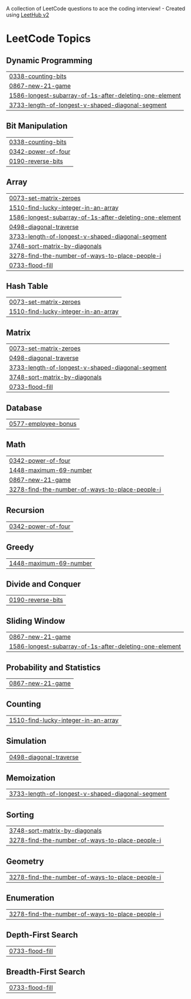 A collection of LeetCode questions to ace the coding interview! - Created using [LeetHub v2](https://github.com/arunbhardwaj/LeetHub-2.0)
<!---LeetCode Topics Start-->
# LeetCode Topics
## Dynamic Programming
|  |
| ------- |
| [0338-counting-bits](https://github.com/0566131-am/leetcode/tree/master/0338-counting-bits) |
| [0867-new-21-game](https://github.com/0566131-am/leetcode/tree/master/0867-new-21-game) |
| [1586-longest-subarray-of-1s-after-deleting-one-element](https://github.com/0566131-am/leetcode/tree/master/1586-longest-subarray-of-1s-after-deleting-one-element) |
| [3733-length-of-longest-v-shaped-diagonal-segment](https://github.com/0566131-am/leetcode/tree/master/3733-length-of-longest-v-shaped-diagonal-segment) |
## Bit Manipulation
|  |
| ------- |
| [0338-counting-bits](https://github.com/0566131-am/leetcode/tree/master/0338-counting-bits) |
| [0342-power-of-four](https://github.com/0566131-am/leetcode/tree/master/0342-power-of-four) |
| [0190-reverse-bits](https://github.com/0566131-am/leetcode/tree/master/0190-reverse-bits) |
## Array
|  |
| ------- |
| [0073-set-matrix-zeroes](https://github.com/0566131-am/leetcode/tree/master/0073-set-matrix-zeroes) |
| [1510-find-lucky-integer-in-an-array](https://github.com/0566131-am/leetcode/tree/master/1510-find-lucky-integer-in-an-array) |
| [1586-longest-subarray-of-1s-after-deleting-one-element](https://github.com/0566131-am/leetcode/tree/master/1586-longest-subarray-of-1s-after-deleting-one-element) |
| [0498-diagonal-traverse](https://github.com/0566131-am/leetcode/tree/master/0498-diagonal-traverse) |
| [3733-length-of-longest-v-shaped-diagonal-segment](https://github.com/0566131-am/leetcode/tree/master/3733-length-of-longest-v-shaped-diagonal-segment) |
| [3748-sort-matrix-by-diagonals](https://github.com/0566131-am/leetcode/tree/master/3748-sort-matrix-by-diagonals) |
| [3278-find-the-number-of-ways-to-place-people-i](https://github.com/0566131-am/leetcode/tree/master/3278-find-the-number-of-ways-to-place-people-i) |
| [0733-flood-fill](https://github.com/0566131-am/leetcode/tree/master/0733-flood-fill) |
## Hash Table
|  |
| ------- |
| [0073-set-matrix-zeroes](https://github.com/0566131-am/leetcode/tree/master/0073-set-matrix-zeroes) |
| [1510-find-lucky-integer-in-an-array](https://github.com/0566131-am/leetcode/tree/master/1510-find-lucky-integer-in-an-array) |
## Matrix
|  |
| ------- |
| [0073-set-matrix-zeroes](https://github.com/0566131-am/leetcode/tree/master/0073-set-matrix-zeroes) |
| [0498-diagonal-traverse](https://github.com/0566131-am/leetcode/tree/master/0498-diagonal-traverse) |
| [3733-length-of-longest-v-shaped-diagonal-segment](https://github.com/0566131-am/leetcode/tree/master/3733-length-of-longest-v-shaped-diagonal-segment) |
| [3748-sort-matrix-by-diagonals](https://github.com/0566131-am/leetcode/tree/master/3748-sort-matrix-by-diagonals) |
| [0733-flood-fill](https://github.com/0566131-am/leetcode/tree/master/0733-flood-fill) |
## Database
|  |
| ------- |
| [0577-employee-bonus](https://github.com/0566131-am/leetcode/tree/master/0577-employee-bonus) |
## Math
|  |
| ------- |
| [0342-power-of-four](https://github.com/0566131-am/leetcode/tree/master/0342-power-of-four) |
| [1448-maximum-69-number](https://github.com/0566131-am/leetcode/tree/master/1448-maximum-69-number) |
| [0867-new-21-game](https://github.com/0566131-am/leetcode/tree/master/0867-new-21-game) |
| [3278-find-the-number-of-ways-to-place-people-i](https://github.com/0566131-am/leetcode/tree/master/3278-find-the-number-of-ways-to-place-people-i) |
## Recursion
|  |
| ------- |
| [0342-power-of-four](https://github.com/0566131-am/leetcode/tree/master/0342-power-of-four) |
## Greedy
|  |
| ------- |
| [1448-maximum-69-number](https://github.com/0566131-am/leetcode/tree/master/1448-maximum-69-number) |
## Divide and Conquer
|  |
| ------- |
| [0190-reverse-bits](https://github.com/0566131-am/leetcode/tree/master/0190-reverse-bits) |
## Sliding Window
|  |
| ------- |
| [0867-new-21-game](https://github.com/0566131-am/leetcode/tree/master/0867-new-21-game) |
| [1586-longest-subarray-of-1s-after-deleting-one-element](https://github.com/0566131-am/leetcode/tree/master/1586-longest-subarray-of-1s-after-deleting-one-element) |
## Probability and Statistics
|  |
| ------- |
| [0867-new-21-game](https://github.com/0566131-am/leetcode/tree/master/0867-new-21-game) |
## Counting
|  |
| ------- |
| [1510-find-lucky-integer-in-an-array](https://github.com/0566131-am/leetcode/tree/master/1510-find-lucky-integer-in-an-array) |
## Simulation
|  |
| ------- |
| [0498-diagonal-traverse](https://github.com/0566131-am/leetcode/tree/master/0498-diagonal-traverse) |
## Memoization
|  |
| ------- |
| [3733-length-of-longest-v-shaped-diagonal-segment](https://github.com/0566131-am/leetcode/tree/master/3733-length-of-longest-v-shaped-diagonal-segment) |
## Sorting
|  |
| ------- |
| [3748-sort-matrix-by-diagonals](https://github.com/0566131-am/leetcode/tree/master/3748-sort-matrix-by-diagonals) |
| [3278-find-the-number-of-ways-to-place-people-i](https://github.com/0566131-am/leetcode/tree/master/3278-find-the-number-of-ways-to-place-people-i) |
## Geometry
|  |
| ------- |
| [3278-find-the-number-of-ways-to-place-people-i](https://github.com/0566131-am/leetcode/tree/master/3278-find-the-number-of-ways-to-place-people-i) |
## Enumeration
|  |
| ------- |
| [3278-find-the-number-of-ways-to-place-people-i](https://github.com/0566131-am/leetcode/tree/master/3278-find-the-number-of-ways-to-place-people-i) |
## Depth-First Search
|  |
| ------- |
| [0733-flood-fill](https://github.com/0566131-am/leetcode/tree/master/0733-flood-fill) |
## Breadth-First Search
|  |
| ------- |
| [0733-flood-fill](https://github.com/0566131-am/leetcode/tree/master/0733-flood-fill) |
<!---LeetCode Topics End-->